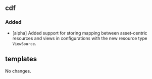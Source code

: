 ## cdf 

### Added

- [alpha] Added support for storing mapping between asset-centric
resources and views in configurations with the new resource type
`ViewSource`.

## templates

No changes.